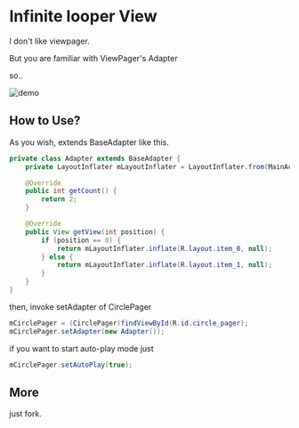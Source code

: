 Infinite looper View
=======

I don't like viewpager.

But you are familiar with ViewPager's Adapter

so..

![demo](http://ww2.sinaimg.cn/large/5dd54131gw1ewjff8k95wg20f00qoduv.gif)

## How to Use?

As you wish, extends BaseAdapter like this.

```java
private class Adapter extends BaseAdapter {
    private LayoutInflater mLayoutInflater = LayoutInflater.from(MainActivity.this);

    @Override
    public int getCount() {
        return 2;
    }

    @Override
    public View getView(int position) {
        if (position == 0) {
            return mLayoutInflater.inflate(R.layout.item_0, null);
        } else {
            return mLayoutInflater.inflate(R.layout.item_1, null);
        }
    }
}
```

then, invoke setAdapter of CirclePager

```java
mCirclePager = (CirclePager)findViewById(R.id.circle_pager);
mCirclePager.setAdapter(new Adapter());
```

if you want to start auto-play mode
just
```java
mCirclePager.setAutoPlay(true);
```

## More
just fork.